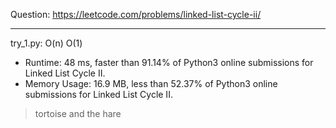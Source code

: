 Question: https://leetcode.com/problems/linked-list-cycle-ii/

---

try_1.py: O(n) O(1)
* Runtime: 48 ms, faster than 91.14% of Python3 online submissions for Linked List Cycle II.
* Memory Usage: 16.9 MB, less than 52.37% of Python3 online submissions for Linked List Cycle II.

> tortoise and the hare
